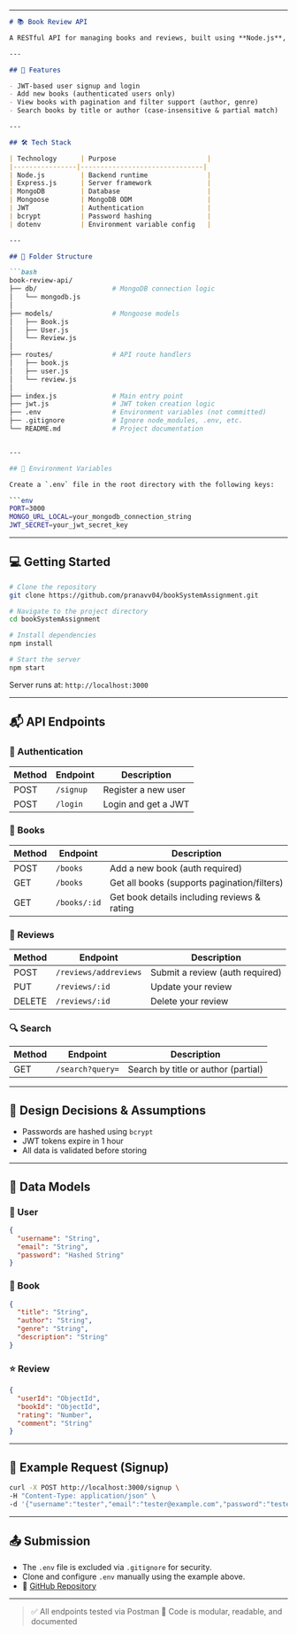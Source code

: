 
---

```markdown
# 📚 Book Review API

A RESTful API for managing books and reviews, built using **Node.js**, **Express.js**, **MongoDB**, and **JWT authentication**.

---

## 🚀 Features

- JWT-based user signup and login  
- Add new books (authenticated users only)  
- View books with pagination and filter support (author, genre)   
- Search books by title or author (case-insensitive & partial match)

---

## 🛠️ Tech Stack

| Technology      | Purpose                       |
|----------------|-------------------------------|
| Node.js         | Backend runtime               |
| Express.js      | Server framework              |
| MongoDB         | Database                      |
| Mongoose        | MongoDB ODM                   |
| JWT             | Authentication                |
| bcrypt          | Password hashing              |
| dotenv          | Environment variable config   |

---

## 📁 Folder Structure

```bash
book-review-api/
├── db/                   # MongoDB connection logic
│   └── mongodb.js
│
├── models/               # Mongoose models
│   ├── Book.js
│   ├── User.js
│   └── Review.js
│
├── routes/               # API route handlers
│   ├── book.js
│   ├── user.js
│   └── review.js
│
├── index.js              # Main entry point
├── jwt.js                # JWT token creation logic
├── .env                  # Environment variables (not committed)
├── .gitignore            # Ignore node_modules, .env, etc.
└── README.md             # Project documentation


---

## 🔐 Environment Variables

Create a `.env` file in the root directory with the following keys:

```env
PORT=3000
MONGO_URL_LOCAL=your_mongodb_connection_string
JWT_SECRET=your_jwt_secret_key
````

---

## 💻 Getting Started

```bash
# Clone the repository
git clone https://github.com/pranavv04/bookSystemAssignment.git

# Navigate to the project directory
cd bookSystemAssignment

# Install dependencies
npm install

# Start the server
npm start
```

Server runs at: `http://localhost:3000`

---

## 📬 API Endpoints

### 🧑 Authentication

| Method | Endpoint  | Description         |
| ------ | --------- | ------------------- |
| POST   | `/signup` | Register a new user |
| POST   | `/login`  | Login and get a JWT |

### 📘 Books

| Method | Endpoint     | Description                                 |
| ------ | ------------ | ------------------------------------------- |
| POST   | `/books`     | Add a new book (auth required)              |
| GET    | `/books`     | Get all books (supports pagination/filters) |
| GET    | `/books/:id` | Get book details including reviews & rating |

### 📝 Reviews

| Method | Endpoint              | Description                     |
| ------ | --------------------- | ------------------------------- |
| POST   | `/reviews/addreviews` | Submit a review (auth required) |
| PUT    | `/reviews/:id`        | Update your review              |
| DELETE | `/reviews/:id`        | Delete your review              |

### 🔍 Search

| Method | Endpoint         | Description                         |
| ------ | ---------------- | ----------------------------------- |
| GET    | `/search?query=` | Search by title or author (partial) |

---

## 📐 Design Decisions & Assumptions

* Passwords are hashed using `bcrypt`
* JWT tokens expire in 1 hour
* All data is validated before storing

---

## 🧾 Data Models

### 👤 User

```json
{
  "username": "String",
  "email": "String",
  "password": "Hashed String"
}
```

### 📖 Book

```json
{
  "title": "String",
  "author": "String",
  "genre": "String",
  "description": "String"
}
```

### ⭐ Review

```json
{
  "userId": "ObjectId",
  "bookId": "ObjectId",
  "rating": "Number",
  "comment": "String"
}
```

---

## 🧪 Example Request (Signup)

```bash
curl -X POST http://localhost:3000/signup \
-H "Content-Type: application/json" \
-d '{"username":"tester","email":"tester@example.com","password":"tester123"}'
```

---

## 📤 Submission

* The `.env` file is excluded via `.gitignore` for security.
* Clone and configure `.env` manually using the example above.
* 📎 [GitHub Repository](https://github.com/pranavv04/bookSystemAssignment)

---

> ✅ All endpoints tested via Postman
> 📌 Code is modular, readable, and documented





